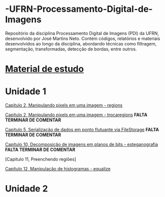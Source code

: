 # -UFRN-Processamento-Digital-de-Imagens
Repositório da disciplina Processamento Digital de Imagens (PDI) da UFRN, desenvolvido por José Martins Neto. Contém códigos, relatórios e materiais desenvolvidos ao longo da disciplina, abordando técnicas como filtragem, segmentação, transformadas, detecção de bordas, entre outros.

# [Material de estudo](https://agostinhobritojr.github.io/tutorial/pdi/index.html)

# Unidade 1
[Capítulo 2, Manipulando pixels em uma imagem - regions](https://github.com/josemartins36/-UFRN-Processamento-Digital-de-Imagens/tree/main/Cap%C3%ADtulo%202%2C%20Manipulando%20pixels%20em%20uma%20imagem/regions)  

[Capítulo 2, Manipulando pixels em uma imagem - trocaregions](https://github.com/josemartins36/-UFRN-Processamento-Digital-de-Imagens/tree/main/Cap%C3%ADtulo%202%2C%20Manipulando%20pixels%20em%20uma%20imagem/trocaregioes) **FALTA TERMINAR DE COMENTAR**

[Capítulo 5, Serialização de dados em ponto flutuante via FileStorage](https://github.com/josemartins36/-UFRN-Processamento-Digital-de-Imagens/tree/main/Cap%C3%ADtulo%205%2C%20Serializa%C3%A7%C3%A3o%20de%20dados%20em%20ponto%20flutuante%20via%20FileStorage) **FALTA TERMINAR DE COMENTAR**

[Capítulo 10, Decomposição de imagens em planos de bits - esteganografia](https://github.com/josemartins36/-UFRN-Processamento-Digital-de-Imagens/tree/main/Cap%C3%ADtulo%2010%2C%20Decomposi%C3%A7%C3%A3o%20de%20imagens%20em%20planos%20de%20bits/esteganografia) **FALTA TERMINAR DE COMENTAR**

[Capítulo 11, Preenchendo regiões]

[Capítulo 12, Manipulação de histogramas - equalize](https://github.com/josemartins36/-UFRN-Processamento-Digital-de-Imagens/tree/main/Cap%C3%ADtulo%2012%2C%20Manipula%C3%A7%C3%A3o%20de%20histogramas/equalize)
# Unidade 2
